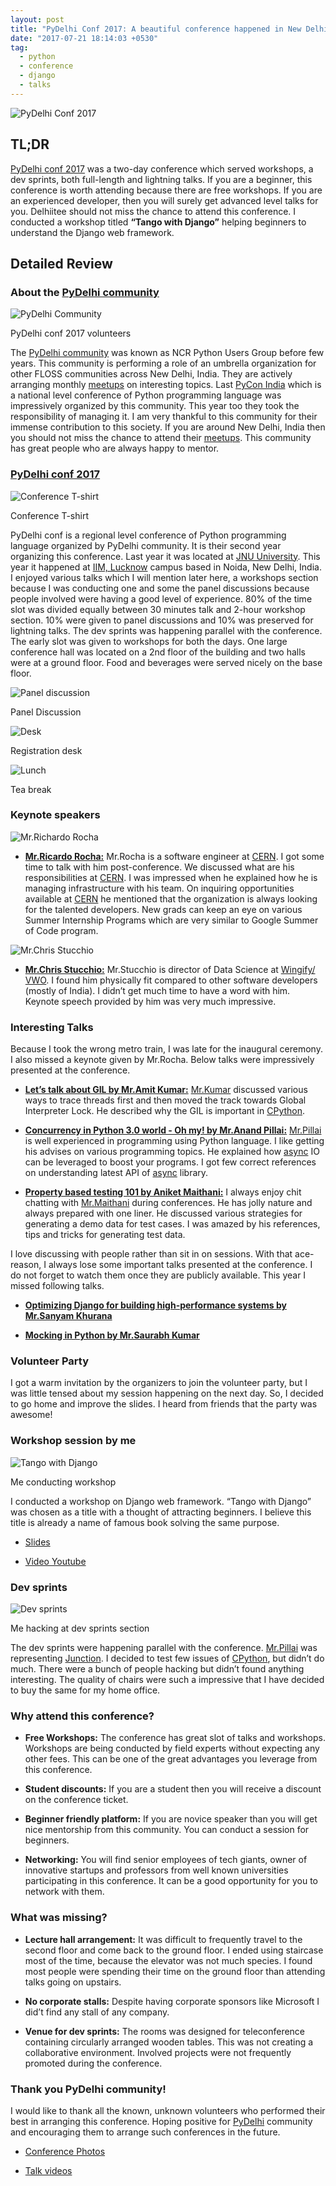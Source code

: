 ```yaml
---
layout: post
title: "PyDelhi Conf 2017: A beautiful conference happened in New Delhi, India"
date: "2017-07-21 18:14:03 +0530"
tag:
  - python
  - conference
  - django
  - talks
---
```


![PyDelhi Conf
2017]({{site.url}}/assets/images/pydelhi_conf_2017/group_photo.jpg)

## TL;DR

[PyDelhi conf 2017][pydelhi_conf_2017] was a two-day conference which served
workshops, a dev sprints, both full-length and lightning talks. If you are a
beginner, this conference is worth attending because there are free workshops.
If you are an experienced developer, then you will surely get advanced level
talks for you. Delhiitee should not miss the chance to attend this conference. I
conducted a workshop titled **“Tango with Django”** helping beginners to
understand the Django web framework.


## Detailed Review


### About the [PyDelhi community][pydelhi_community]


![PyDelhi
Community]({{site.url}}/assets/images/pydelhi_conf_2017/pydelhi_community.jpg)

<p class="center"> PyDelhi conf 2017 volunteers </p>

The [PyDelhi community][pydelhi_community] was known as NCR Python Users Group
before few years. This community is performing a role of an umbrella
organization for other FLOSS communities across New Delhi, India. They are
actively arranging monthly [meetups][pydelhi_meetup] on interesting topics. Last
[PyCon India](https://in.pycon.org/2016/) which is a national level conference
of Python programming language was impressively organized by this community.
This year too they took the responsibility of managing it. I am very thankful to
this community for their immense contribution to this society. If you are around
New Delhi, India then you should not miss the chance to attend their
[meetups][pydelhi_meetup]. This community has great people who are always happy
to mentor.


### [PyDelhi conf 2017][pydelhi_conf_2017]


![Conference T-shirt]({{site.url}}/assets/images/pydelhi_conf_2017/t_shirt.jpg)

<p class="center"> Conference T-shirt </p>

PyDelhi conf is a regional level conference of Python programming language
organized by PyDelhi community. It is their second year organizing this
conference. Last year it was located at [JNU University](www.jnu.ac.in).  This
year it happened at [IIM, Lucknow](https://www.iiml.ac.in/) campus based in
Noida, New Delhi, India. I enjoyed various talks which I will mention later
here, a workshops section because I was conducting one and some the panel
discussions because people involved were having a good level of experience. 80%
of the time slot was divided equally between 30 minutes talk and 2-hour workshop
section.  10% were given to panel discussions and 10% was preserved for
lightning talks.  The dev sprints was happening parallel with the conference. The
early slot was given to workshops for both the days. One large conference hall
was located on a 2nd floor of the building and two halls were at a ground floor.
Food and beverages were served nicely on the base floor.

![Panel discussion]({{site.url}}/assets/images/pydelhi_conf_2017/pannel_disussion.jpg)

<p class="center"> Panel Discussion </p>

![Desk]({{site.url}}/assets/images/pydelhi_conf_2017/desk.jpg)

<p class="center"> Registration desk </p>

![Lunch]({{site.url}}/assets/images/pydelhi_conf_2017/lunch.jpg)

<p class="center"> Tea break </p>


### Keynote speakers


![Mr.Richardo Rocha]({{site.url}}/assets/images/pydelhi_conf_2017/ricardo.jpg)

* [**Mr.Ricardo Rocha:**](
  https://www.linkedin.com/in/ricardo-rocha-739aa718/?ppe=1) Mr.Rocha is a
  software engineer at [CERN][cern]. I got some time to talk with him
  post-conference. We discussed what are his responsibilities at [CERN][cern]. I
  was impressed when he explained how he is managing infrastructure with his
  team. On inquiring opportunities available at [CERN][cern] he mentioned that
  the organization is always looking for the talented developers.  New grads can
  keep an eye on various Summer Internship Programs which are very similar to
  Google Summer of Code program.

![Mr.Chris Stucchio]({{site.url}}/assets/images/pydelhi_conf_2017/chris.jpg)

* [**Mr.Chris Stucchio:**](https://www.chrisstucchio.com/) Mr.Stucchio is
  director of Data Science at [Wingify/ VWO](https://vwo.com/). I found him
  physically fit compared to other software developers (mostly of India). I
  didn’t get much time to have a word with him. Keynote speech provided by him
  was very much impressive.


### Interesting Talks

Because I took the wrong metro train, I was late for the inaugural ceremony. I
also missed a keynote given by Mr.Rocha. Below talks were impressively
presented at the conference.

* [**Let’s talk about GIL by Mr.Amit Kumar:**](
  https://youtu.be/CwTnUvHo6d8?list=PL3Aq1JLV2oFZFzSGsDUcc6BieBEvUDzJg)
  [Mr.Kumar](http://iamit.in/) discussed various ways to trace threads first and
  then moved the track towards Global Interpreter Lock. He described why the GIL
  is important in [CPython][cpython].

* [**Concurrency in Python 3.0 world - Oh my! by Mr.Anand Pillai:**](
  https://youtu.be/QCZ31d9dqF4?list=PL3Aq1JLV2oFZFzSGsDUcc6BieBEvUDzJg)
  [Mr.Pillai][mr_anand] is well experienced in programming using Python
  language. I like getting his advises on various programming topics. He
  explained how [async][async] IO can be leveraged to boost your programs. I got
  few correct references on understanding latest API of [async][async] library.


* [**Property based testing 101 by Aniket
  Maithani:**](https://youtu.be/n5xUTcsrRns) I always enjoy chit chatting with
  [Mr.Maithani](http://www.aniketmaithani.net/) during conferences. He has jolly
  nature and always prepared with one liner. He discussed various strategies for
  generating a demo data for test cases. I was amazed by his references, tips
  and tricks for generating test data.

I love discussing with people rather than sit in on sessions. With that
ace-reason, I always lose some important talks presented at the conference. I do
not forget to watch them once they are publicly available. This year I missed
following talks.

* [**Optimizing Django for building high-performance systems by Mr.Sanyam
  Khurana**](https://youtu.be/I41LTEWzluU)

* [**Mocking in Python by Mr.Saurabh Kumar**](https://youtu.be/xo9QhfaefzY)


### Volunteer Party

I got a warm invitation by the organizers to join the volunteer party, but I was
little tensed about my session happening on the next day. So, I decided to go
home and improve the slides. I heard from friends that the party was awesome!


### Workshop session by me

![Tango with Django]({{site.url}}/assets/images/pydelhi_conf_2017/talk_2.jpg)

<p class="center"> Me conducting workshop </p>

I conducted a workshop on Django web framework. “Tango with Django” was chosen
as a title with a thought of attracting beginners. I believe this title is
already a name of famous book solving the same purpose.


* [Slides](https://www.slideshare.net/jaysinhp/tango-with-django-78119081)

* [Video Youtube](https://youtu.be/jr6LWM7Yquk)


### Dev sprints

![Dev sprints]({{site.url}}/assets/images/pydelhi_conf_2017/devsprint.jpg)

<p class="center"> Me hacking at dev sprints section </p>

The dev sprints were happening parallel with the conference.
[Mr.Pillai][mr_anand] was representing
[Junction](https://github.com/pythonindia/junction). I decided to test few
issues of [CPython][cpython], but didn’t do much. There were a bunch of people
hacking but didn’t found anything interesting. The quality of chairs were such a
impressive that I have decided to buy the same for my home office.


### Why attend this conference?

* **Free Workshops:** The conference has great slot of talks and workshops.
  Workshops are being conducted by field experts without expecting any other
  fees. This can be one of the great advantages you leverage from this
  conference.

* **Student discounts:** If you are a student then you will receive a discount
  on the conference ticket.

* **Beginner friendly platform:** If you are novice speaker than you will get
  nice mentorship from this community. You can conduct a session for beginners.

* **Networking:** You will find senior employees of tech giants, owner of
  innovative startups and professors from well known universities participating
  in this conference.  It can be a good opportunity for you to network with
  them.


### What was missing?

* **Lecture hall arrangement:** It was difficult to frequently travel to the
  second floor and come back to the ground floor. I ended using staircase most
  of the time, because the elevator was not much species. I found most people
  were spending their time on the ground floor than attending talks going on
  upstairs.

* **No corporate stalls:** Despite having corporate sponsors like Microsoft I
  did’t find any stall of any company.

* **Venue for dev sprints:** The rooms was designed for teleconference
  containing circularly arranged wooden tables. This was not creating a
  collaborative environment. Involved projects were not frequently promoted
  during the conference.


### Thank you PyDelhi community!

I would like to thank all the known, unknown volunteers who performed their best
in arranging this conference. Hoping positive for [PyDelhi][pydelhi_community]
community and encouraging them to arrange such conferences in the future.

* [Conference Photos](https://www.flickr.com/groups/pydelhi/)

* [Talk videos](https://www.youtube.com/playlist?list=PL3Aq1JLV2oFZFzSGsDUcc6BieBEvUDzJg)

[pydelhi_conf_2017]:https://conference.pydelhi.org
[pydelhi_community]:https://pydelhi.org/
[pydelhi_meetup]:http://wwww.meetup.com/pydelhi
[cern]:https://home.cern/
[mr_anand]:https://youtu.be/I41LTEWzluU
[cpython]:https://github.com/python/cpython
[async]:https://docs.python.org/3/library/asyncio.html
